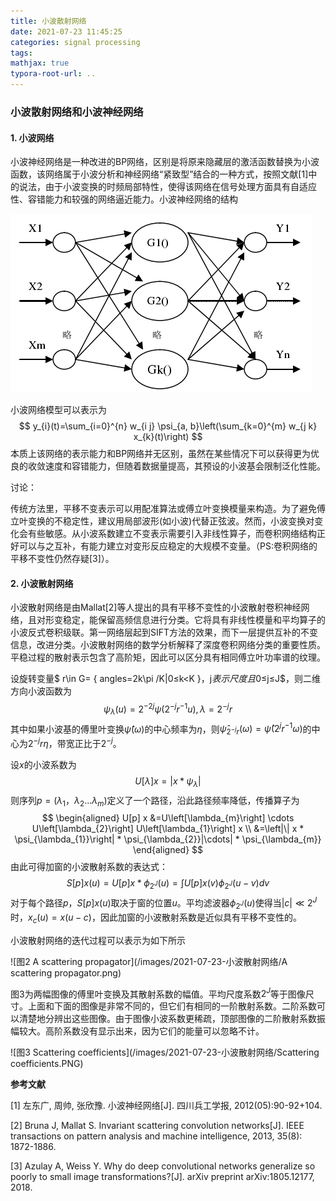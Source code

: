 ```yaml
---
title: 小波散射网络
date: 2021-07-23 11:45:25
categories: signal processing
tags:
mathjax: true
typora-root-url: ..
---
```


### 小波散射网络和小波神经网络

#### 1. 小波网络

小波神经网络是一种改进的BP网络，区别是将原来隐藏层的激活函数替换为小波函数，该网络属于小波分析和神经网络“紧致型”结合的一种方式，按照文献[1]中的说法，由于小波变换的时频局部特性，使得该网络在信号处理方面具有自适应性、容错能力和较强的网络逼近能力。小波神经网络的结构

![图1 小波神经网络的结构](/images/2021-07-23-小波散射网络/小波神经网络的结构.png)

小波网络模型可以表示为
$$
y_{i}(t)=\sum_{i=0}^{n} w_{i j} \psi_{a, b}\left(\sum_{k=0}^{m} w_{j k} x_{k}(t)\right)
$$
本质上该网络的表示能力和BP网络并无区别，虽然在某些情况下可以获得更为优良的收敛速度和容错能力，但随着数据量提高，其预设的小波基会限制泛化性能。

讨论：

传统方法里，平移不变表示可以用配准算法或傅立叶变换模量来构造。为了避免傅立叶变换的不稳定性，建议用局部波形(如小波)代替正弦波。然而，小波变换对变化会有些敏感。从小波系数建立不变表示需要引入非线性算子，而卷积网络结构正好可以与之互补，有能力建立对变形反应稳定的大规模不变量。（PS:卷积网络的平移不变性仍然存疑[3]）。

#### 2. 小波散射网络

小波散射网络是由Mallat[2]等人提出的具有平移不变性的小波散射卷积神经网络，且对形变稳定，能保留高频信息进行分类。它将具有非线性模量和平均算子的小波反式卷积级联。第一网络层起到SIFT方法的效果，而下一层提供互补的不变信息，改进分类。小波散射网络的数学分析解释了深度卷积网络分类的重要性质。平稳过程的散射表示包含了高阶矩，因此可以区分具有相同傅立叶功率谱的纹理。

设旋转变量$ r\in G= \{ angles=2k\pi /K|0≤k<K \}$​，$j$​表示尺度且$0≤j≤J$​，则二维方向小波函数为
$$
\psi_{\lambda}(u)=2^{-2 j} \psi\left(2^{-j} r^{-1} u\right),   \lambda=2^{-j} r
$$
其中如果小波基的傅里叶变换$\hat{\psi}(\omega)$​的中心频率为$\eta$​，则$\hat{\psi}_{2^{-j} r}(\omega)=\hat{\psi}\left(2^{j} r^{-1} \omega\right)$​的中心为$2^{-j}r\eta$​，带宽正比于$2^{-j}$​。

设$x$的小波系数为
$$
U[\lambda] x=\left|x * \psi_{\lambda}\right|
$$
则序列$p=(\lambda_{1}，\lambda_{2}...\lambda_{m})$​​​定义了一个路径，沿此路径频率降低，传播算子为
$$
\begin{aligned} U[p] x &=U\left[\lambda_{m}\right] \cdots U\left[\lambda_{2}\right] U\left[\lambda_{1}\right] x \\ &=\left|\| x * \psi_{\lambda_{1}}\right| * \psi_{\lambda_{2}}|\cdots| * \psi_{\lambda_{m}} \end{aligned}
$$
由此可得加窗的小波散射系数的表达式：
$$
S[p] x(u)=U[p] x * \phi_{2^{J}}(u)=\int U[p] x(v) \phi_{2^{J}}(u-v) d v
$$
对于每个路径$p$，$S[p] x(u)$取决于窗的位置$u$。平均滤波器$\phi_{2^{J}}(u)$使得当$|c| \ll 2^{J}$时，$x_{c}(u)=x(u-c)$​​​ ，因此加窗的小波散射系数是近似具有平移不变性的。

小波散射网络的迭代过程可以表示为如下所示

![图2 A scattering propagator](/images/2021-07-23-小波散射网络/A scattering propagator.png)

图3为两幅图像的傅里叶变换及其散射系数的幅值。平均尺度系数$2^J$等于图像尺寸。上面和下面的图像是非常不同的，但它们有相同的一阶散射系数。二阶系数可以清楚地分辨出这些图像。由于图像小波系数更稀疏，顶部图像的二阶散射系数振幅较大。高阶系数没有显示出来，因为它们的能量可以忽略不计。

![图3 Scattering coefficients](/images/2021-07-23-小波散射网络/Scattering coefficients.PNG)



**参考文献**

[1] 左东广, 周帅, 张欣豫. 小波神经网络[J]. 四川兵工学报, 2012(05):90-92+104.

[2] Bruna J, Mallat S. Invariant scattering convolution networks[J]. IEEE transactions on pattern analysis and machine intelligence, 2013, 35(8): 1872-1886.

[3] Azulay A, Weiss Y. Why do deep convolutional networks generalize so poorly to small image transformations?[J]. arXiv preprint arXiv:1805.12177, 2018.

